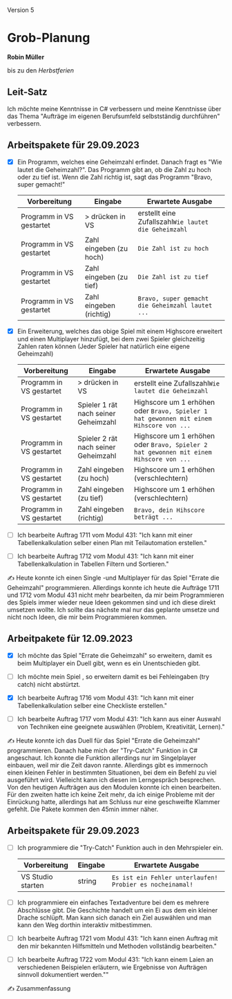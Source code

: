 Version 5

# Grob-Planung

**Robin Müller**

bis zu den *Herbstferien*

## Leit-Satz

Ich möchte meine Kenntnisse in C# verbessern und meine Kenntnisse über das Thema "Aufträge im eigenen Berufsumfeld selbstständig durchführen" verbessern.

## Arbeitspakete für 29.09.2023

- [x] Ein Programm, welches eine Geheimzahl erfindet. Danach fragt es "Wie lautet die Geheimzahl?". Das Programm gibt an, ob die Zahl zu hoch oder zu tief ist. Wenn die Zahl richtig ist, sagt das Programm "Bravo, super gemacht!"
  
  | Vorbereitung | Eingabe | Erwartete Ausgabe |
  | --- | --- | --- |
  | Programm in VS gestartet | > drücken in VS | erstellt eine Zufallszahl`Wie lautet die Geheimzahl` |
  | Programm in VS gestartet | Zahl eingeben (zu hoch) | `Die Zahl ist zu hoch` |
  | Programm in VS gestartet | Zahl eingeben (zu tief) | `Die Zahl ist zu tief` |
  | Programm in VS gestartet | Zahl eingeben (richtig) | `Bravo, super gemacht die Geheimzahl lautet ...` |
  
- [x] Ein Erweiterung, welches das obige Spiel mit einem Highscore erweitert und einen Multiplayer hinzufügt, bei dem zwei Spieler gleichzeitig Zahlen raten können (Jeder Spieler hat natürlich eine eigene Geheimzahl)
  
  | Vorbereitung | Eingabe | Erwartete Ausgabe |
  | --- | --- | --- |
  | Programm in VS gestartet | > drücken in VS | erstellt eine Zufallszahl`Wie lautet die Geheimzahl` |
  | Programm in VS gestartet | Spieler 1 rät nach seiner Geheimzahl | Highscore um 1 erhöhen oder `Bravo, Spieler 1 hat gewonnen mit einem Hihscore von ...` |
  | Programm in VS gestartet | Spieler 2 rät nach seiner Geheimzahl | Highscore um 1 erhöhen oder `Bravo, Spieler 2 hat gewonnen mit einem Hihscore von ...` |
  | Programm in VS gestartet | Zahl eingeben (zu hoch) | Highscore um 1 erhöhen (verschlechtern) |
  | Programm in VS gestartet | Zahl eingeben (zu tief) | Highscore um 1 erhöhen (verschlechtern) |
  | Programm in VS gestartet | Zahl eingeben (richtig) | `Bravo, dein Hihscore beträgt ...` |
  
- [ ] Ich bearbeite Auftrag 1711 vom Modul 431: "Ich kann mit einer Tabellenkalkulation selber einen Plan mit Teilautomation erstellen."
  
- [ ] Ich bearbeite Auftrag 1712 vom Modul 431: "Ich kann mit einer Tabellenkalkulation in Tabellen Filtern und Sortieren."
  

✍️ Heute konnte ich einen Single -und Multiplayer für das Spiel "Errate die Geheimzahl" programmieren. Allerdings konnte ich heute die Aufträge 1711 und 1712 vom Modul 431 nicht mehr bearbeiten, da mir beim Programmieren des Spiels immer wieder neue Ideen gekommen sind und ich diese direkt umsetzen wollte. Ich sollte das nächste mal nur das geplante umsetze und nicht noch Ideen, die mir beim Programmieren kommen.

## Arbeitpakete für 12.09.2023

- [x] Ich möchte das Spiel "Errate die Geheimzahl" so erweitern, damit es beim Multiplayer ein Duell gibt, wenn es ein Unentschieden gibt.
  
- [ ] Ich möchte mein Spiel , so erweitern damit es bei Fehleingaben (try catch) nicht abstürtzt.
  
- [x] Ich bearbeite Auftrag 1716 vom Modul 431: "Ich kann mit einer Tabellenkalkulation selber eine Checkliste erstellen."
  
- [ ] Ich bearbeite Auftrag 1717 vom Modul 431: "Ich kann aus einer Auswahl von Techniken eine geeignete auswählen (Problem, Kreativität, Lernen)."
  

✍️ Heute konnte ich das Duell für das Spiel "Errate die Geheimzahl" programmieren. Danach habe mich der "Try-Catch" Funktion in C# angeschaut. Ich konnte die Funktion allerdings nur im Singelplayer einbauen, weil mir die Zeit davon rannte. Allerdings gibt es immernoch einen kleinen Fehler in bestimmten Situationen, bei dem ein Befehl zu viel ausgeführt wird. Vielleicht kann ich diesen im Lerngespräch besprechen. Von den heutigen Aufträgen aus den Modulen konnte ich einen bearbeiten. Für den zweiten hatte ich keine Zeit mehr, da ich einige Probleme mit der Einrückung hatte, allerdings hat am Schluss nur eine geschweifte Klammer gefehlt. Die Pakete kommen den 45min immer näher.

## Arbeitspakete für 29.09.2023

- [ ] Ich programmiere die "Try-Catch" Funktion auch in den Mehrspieler ein.
  
  | Vorbereitung | Eingabe | Erwartete Ausgabe |
  | --- | --- | --- |
  | VS Studio starten | string | `Es ist ein Fehler unterlaufen! Probier es nocheinamal!` |
  
- [ ] Ich programmiere ein einfaches Textadventure bei dem es mehrere Abschlüsse gibt. Die Geschichte handelt um ein Ei aus dem ein kleiner Drache schlüpft. Man kann sich danach ein Ziel auswählen und man kann den Weg dorthin interaktiv mitbestimmen.
  
- [ ] Ich bearbeite Auftrag 1721 vom Modul 431: "Ich kann einen Auftrag mit den mir bekannten Hilfsmitteln und Methoden vollständig bearbeiten."
  
- [ ] Ich bearbeite Auftrag 1722 vom Modul 431: "Ich kann einem Laien an verschiedenen Beispielen erläutern, wie Ergebnisse von Aufträgen sinnvoll dokumentiert werden.""
  

✍️ Zusammenfassung
